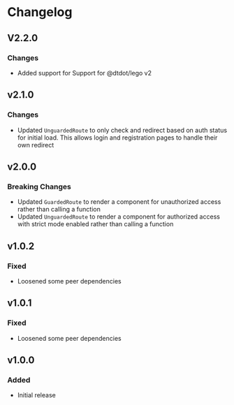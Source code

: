 # Changelog

## V2.2.0

### Changes

- Added support for Support for @dtdot/lego v2

## v2.1.0

### Changes

- Updated `UnguardedRoute` to only check and redirect based on auth status for initial load. This allows login and registration pages to handle their own redirect

## v2.0.0

### Breaking Changes

- Updated `GuardedRoute` to render a component for unauthorized access rather than calling a function
- Updated `UnguardedRoute` to render a component for authorized access with strict mode enabled rather than calling a function

## v1.0.2

### Fixed 

- Loosened some peer dependencies

## v1.0.1

### Fixed 

- Loosened some peer dependencies

## v1.0.0

### Added 

- Initial release